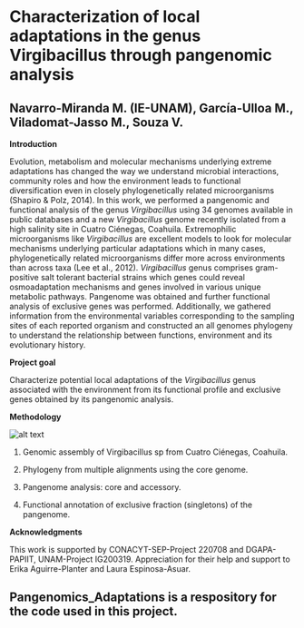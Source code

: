 # Characterization of local adaptations in the genus Virgibacillus through pangenomic analysis
## Navarro-Miranda M. (IE-UNAM), García-Ulloa M., Viladomat-Jasso M., Souza V.

**Introduction**

Evolution, metabolism and molecular mechanisms underlying extreme adaptations has changed the way we understand microbial interactions, community roles and how the environment leads to functional diversification even in closely phylogenetically related microorganisms (Shapiro & Polz, 2014). In this work, we performed a pangenomic and functional analysis of the genus *Virgibacillus* using 34 genomes available in public databases and a new *Virgibacillus* genome recently isolated from a high salinity site in Cuatro Ciénegas, Coahuila. Extremophilic microorganisms like *Virgibacillus* are excellent models to look for molecular mechanisms underlying particular adaptations which in many cases, phylogenetically related microorganisms differ more across environments than across taxa (Lee et al., 2012). *Virgibacillus* genus comprises gram-positive salt tolerant bacterial strains which genes could reveal osmoadaptation mechanisms and genes involved in various unique metabolic pathways. Pangenome was obtained and further functional analysis of exclusive genes was performed. Additionally, we gathered information from the environmental variables corresponding to the sampling sites of each reported organism and constructed an all genomes phylogeny to understand the relationship between functions, environment and its evolutionary history.

**Project goal**

Characterize potential local adaptations of the *Virgibacillus* genus associated with the environment from its functional profile and exclusive genes obtained by its pangenomic analysis.

**Methodology**

![alt text]()

1) Genomic assembly of Virgibacillus sp from Cuatro Ciénegas, Coahuila.

2) Phylogeny from multiple alignments using the core genome.

3) Pangenome analysis: core and accessory.

4) Functional annotation of exclusive fraction (singletons) of the pangenome.

**Acknowledgments**

This work is supported by CONACYT-SEP-Project 220708 and DGAPA-PAPIIT, UNAM-Project IG200319. Appreciation for their help and support to Erika Aguirre-Planter and Laura Espinosa-Asuar.

## Pangenomics_Adaptations is a respository for the code used in this project.
